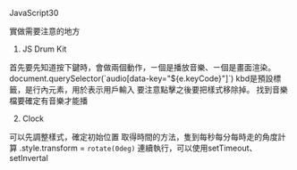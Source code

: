  JavaScript30

實做需要注意的地方

01. JS Drum Kit

首先要先知道按下鍵時，會做兩個動作，ㄧ個是播放音樂、ㄧ個是畫面渲染。
document.querySelector(\`audio[data-key="${e.keyCode}"]\`) 
kbd是預設標籤，是行內元素，用於表示用戶輸入
要注意點擊之後要把樣式移除掉。
找到音樂檔要確定有音樂才能播 


02. Clock

可以先調整樣式，確定初始位置
取得時間的方法，隻到每秒每分每時走的角度計算
.style.transform = `rotate(0deg)`
連續執行，可以使用setTimeout、setInvertal
